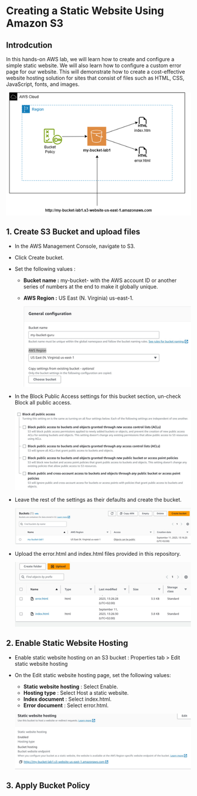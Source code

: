 # **Creating a Static Website Using Amazon S3**
## **Introdcution**
In this hands-on AWS lab, we will learn how to create and configure a simple static website. We will also learn how to configure a custom error page for our website. This will demonstrate how to create a cost-effective website hosting solution for sites that consist of files such as HTML, CSS, JavaScript, fonts, and images.

![architecture](imgs\static-website-S3.drawio.png)

## 1. **Create S3 Bucket and upload files**
* In the AWS Management Console, navigate to S3.
* Click Create bucket.
* Set the following values :

    * **Bucket name :** my-bucket- with the AWS account ID or another series of numbers at the end to make it globally unique.
    * **AWS Region :** US East (N. Virginia) us-east-1.

        ![general configuration](imgs\img1.jpeg)

* In the Block Public Access settings for this bucket section, un-check Block all public access.

    ![public access](imgs\img2.jpeg)

* Leave the rest of the settings as their defaults and create the bucket.

    ![bucket list](imgs\img3.jpeg)

* Upload the error.html and index.html files provided in this repository.

    ![upload files](imgs\img5.jpeg)


## 2. **Enable Static Website Hosting**
* Enable static website hosting on an S3 bucket : Properties tab > Edit static website hosting

* On the Edit static website hosting page, set the following values:

    * **Static website hosting** : Select Enable.
    * **Hosting type** : Select Host a static website.
    * **Index document** : Select index.html.
    * **Error document** : Select error.html.

    ![static hosting](imgs\img4.jpeg)

## 3. **Apply Bucket Policy**
 
    
    


